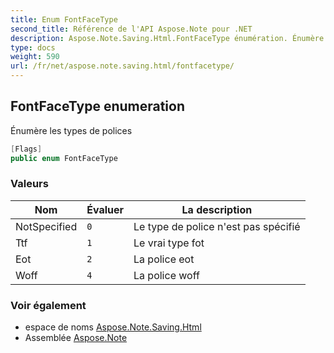 ```yaml
---
title: Enum FontFaceType
second_title: Référence de l'API Aspose.Note pour .NET
description: Aspose.Note.Saving.Html.FontFaceType énumération. Énumère les types de polices
type: docs
weight: 590
url: /fr/net/aspose.note.saving.html/fontfacetype/
---
```

## FontFaceType enumeration

Énumère les types de polices

```csharp
[Flags]
public enum FontFaceType
```

### Valeurs

| Nom | Évaluer | La description |
| --- | --- | --- |
| NotSpecified | `0` | Le type de police n'est pas spécifié |
| Ttf | `1` | Le vrai type fot |
| Eot | `2` | La police eot |
| Woff | `4` | La police woff |

### Voir également

* espace de noms [Aspose.Note.Saving.Html](../../aspose.note.saving.html/)
* Assemblée [Aspose.Note](../../)


